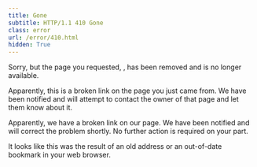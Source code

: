 ```yaml
---
title: Gone
subtitle: HTTP/1.1 410 Gone
class: error
url: /error/410.html
hidden: True
---
```


Sorry, but the page you requested, <code><!--# echo var="full_uri"--></code>, has been removed and is no longer available.

<!--# if expr="$invalid_referer = 1"-->
Apparently, this is a broken link on the page you just came from.
We have been notified and will attempt to contact the owner of that page and let them know about it.

<!--# elif expr="$http_referer"-->
Apparently, we have a broken link on our page.
We have been notified and will correct the problem shortly.
No further action is required on your part.

<!--# else-->
It looks like this was the result of an old address or an out-of-date bookmark in your web browser.

<!--# endif-->
